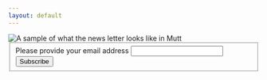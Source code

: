 ```yaml
---
layout: default
---
```


<img src="http://image-host.appspot.com/i/img?id=agppbWFnZS1ob3N0cg0LEgVJbWFnZRiJpAEM" alt="A sample of what the news letter looks like in Mutt"/>
<script language="JavaScript" src="http://vitorbaptista.us5.list-manage2.com/subscriber-count?b=10&u=d86addb4-b3ed-4486-a2ee-49136545d28a&id=455c9e0443" type="text/javascript"></script>

<!-- Begin MailChimp Signup Form -->
<script type="text/javascript" src="http://ajax.googleapis.com/ajax/libs/jquery/1.2.6/jquery.min.js"></script>
<script type="text/javascript" src="http://downloads.mailchimp.com/js/jquery.validate.js"></script>
<script type="text/javascript" src="http://downloads.mailchimp.com/js/jquery.form.js"></script>
<script type="text/javascript">
// delete this script tag and use a "div.mce_inline_error{ XXX !important}" selector
// or fill this in and it will be inlined when errors are generated
var mc_custom_error_style = '';
</script>
<div id="mc_embed_signup">
<form action="http://vitorbaptista.us5.list-manage.com/subscribe/post?u=641f11880798dae031f0919bb&amp;id=455c9e0443" method="post" id="mc-embedded-subscribe-form" name="mc-embedded-subscribe-form" class="validate" target="_blank">
  <fieldset>
  
<div class="mc-field-group">
<label for="mce-EMAIL">Please provide your email address</label>
<input type="text" value="" name="EMAIL" class="required email" id="mce-EMAIL">
</div>
    <div id="mce-responses">
      <div class="response" id="mce-error-response" style="display:none"></div>
      <div class="response" id="mce-success-response" style="display:none"></div>
    </div>
    <div><input type="submit" value="Subscribe" name="subscribe" id="mc-embedded-subscribe" class="btn"></div>
  </fieldset> 
</form>
</div>
<script type="text/javascript">
var fnames = new Array();var ftypes = new Array();fnames[0]='EMAIL';ftypes[0]='email';var err_style = '';
try{
    err_style = mc_custom_error_style;
} catch(e){
    err_style = 'margin: 1em 0 0 0; padding: 1em 0.5em 0.5em 0.5em; background: ERROR_BGCOLOR none repeat scroll 0% 0%; font-weight: bold; float: left; z-index: 1; width: 80%; -moz-background-clip: -moz-initial; -moz-background-origin: -moz-initial; -moz-background-inline-policy: -moz-initial; color: ERROR_COLOR;';
}
var mce_jQuery = jQuery.noConflict();
mce_jQuery(document).ready( function($) {
  var options = { errorClass: 'mce_inline_error', errorElement: 'div', errorStyle: err_style, onkeyup: function(){}, onfocusout:function(){}, onblur:function(){}  };
  var mce_validator = mce_jQuery("#mc-embedded-subscribe-form").validate(options);
  options = { url: 'http://devopsweekly.us2.list-manage.com/subscribe/post-json?u=b6635e37e35fa5eff0c2a947a&id=a63f24d068&c=?', type: 'GET', dataType: 'json', contentType: "application/json; charset=utf-8",
                beforeSubmit: function(){
                    mce_jQuery('#mce_tmp_error_msg').remove();
                    mce_jQuery('.datefield','#mc_embed_signup').each(
                        function(){
                            var txt = 'filled';
                            var fields = new Array();
                            var i = 0;
                            mce_jQuery(':text', this).each(
                                function(){
                                    fields[i] = this;
                                    i++;
                                });
                            mce_jQuery(':hidden', this).each(
                                function(){
                                  if ( fields[0].value=='MM' && fields[1].value=='DD' && fields[2].value=='YYYY' ){
                                    this.value = '';
                  } else if ( fields[0].value=='' && fields[1].value=='' && fields[2].value=='' ){
                                    this.value = '';
                  } else {
                                      this.value = fields[0].value+'/'+fields[1].value+'/'+fields[2].value;
                                  }
                                });
                        });
                    return mce_validator.form();
                }, 
                success: mce_success_cb
            };
  mce_jQuery('#mc-embedded-subscribe-form').ajaxForm(options);

});
function mce_success_cb(resp){
    mce_jQuery('#mce-success-response').hide();
    mce_jQuery('#mce-error-response').hide();
    if (resp.result=="success"){
        mce_jQuery('#mce-'+resp.result+'-response').show();
        mce_jQuery('#mce-'+resp.result+'-response').html(resp.msg);
        mce_jQuery('#mc-embedded-subscribe-form').each(function(){
            this.reset();
      });
    } else {
        var index = -1;
        var msg;
        try {
            var parts = resp.msg.split(' - ',2);
            if (parts[1]==undefined){
                msg = resp.msg;
            } else {
                i = parseInt(parts[0]);
                if (i.toString() == parts[0]){
                    index = parts[0];
                    msg = parts[1];
                } else {
                    index = -1;
                    msg = resp.msg;
                }
            }
        } catch(e){
            index = -1;
            msg = resp.msg;
        }
        try{
            if (index== -1){
                mce_jQuery('#mce-'+resp.result+'-response').show();
                mce_jQuery('#mce-'+resp.result+'-response').html(msg);            
            } else {
                err_id = 'mce_tmp_error_msg';
                html = '<div id="'+err_id+'" style="'+err_style+'"> '+msg+'</div>';
                
                var input_id = '#mc_embed_signup';
                var f = mce_jQuery(input_id);
                if (ftypes[index]=='address'){
                    input_id = '#mce-'+fnames[index]+'-addr1';
                    f = mce_jQuery(input_id).parent().parent().get(0);
                } else if (ftypes[index]=='date'){
                    input_id = '#mce-'+fnames[index]+'-month';
                    f = mce_jQuery(input_id).parent().parent().get(0);
                } else {
                    input_id = '#mce-'+fnames[index];
                    f = mce_jQuery().parent(input_id).get(0);
                }
                if (f){
                    mce_jQuery(f).append(html);
                    mce_jQuery(input_id).focus();
                } else {
                    mce_jQuery('#mce-'+resp.result+'-response').show();
                    mce_jQuery('#mce-'+resp.result+'-response').html(msg);
                }
            }
        } catch(e){
            mce_jQuery('#mce-'+resp.result+'-response').show();
            mce_jQuery('#mce-'+resp.result+'-response').html(msg);
        }
    }
}
</script>
<!--End mc_embed_signup-->

